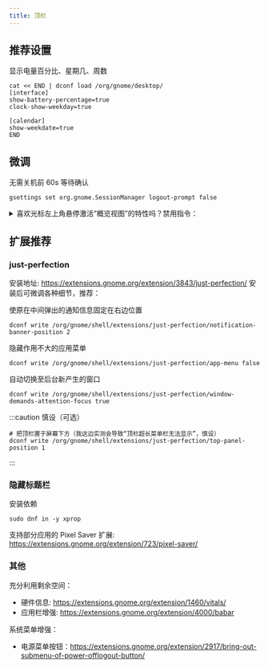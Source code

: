 ```yaml
---
title: 顶栏
---
```


## 推荐设置

显示电量百分比、星期几、周数

```shell
cat << END | dconf load /org/gnome/desktop/
[interface]
show-battery-percentage=true
clock-show-weekday=true

[calendar]
show-weekdate=true
END
```

## 微调

无需关机前 60s 等待确认

    gsettings set org.gnome.SessionManager logout-prompt false

<details>
    <summary>喜欢光标左上角悬停激活“概览视图”的特性吗？禁用指令：</summary>

    gsettings set org.gnome.desktop enable-hot-corners false

</details>

## 扩展推荐

### just-perfection

安装地址: https://extensions.gnome.org/extension/3843/just-perfection/ 安装后可微调各种细节，推荐：

使原在中间弹出的通知信息固定在右边位置

    dconf write /org/gnome/shell/extensions/just-perfection/notification-banner-position 2

隐藏作用不大的应用菜单

    dconf write /org/gnome/shell/extensions/just-perfection/app-menu false

自动切换至后台新产生的窗口

    dconf write /org/gnome/shell/extensions/just-perfection/window-demands-attention-focus true

:::caution 慎设（可选）

```shell
# 把顶栏置于屏幕下方（我这边实测会导致“顶栏超长菜单栏无法显示”，慎设）
dconf write /org/gnome/shell/extensions/just-perfection/top-panel-position 1
```

:::

### 隐藏标题栏

安装依赖

    sudo dnf in -y xprop

支持部分应用的 Pixel Saver 扩展: https://extensions.gnome.org/extension/723/pixel-saver/

<!--
### gtk-title-bar

https://extensions.gnome.org/extension/1732/gtk-title-bar/
-->

### 其他

充分利用剩余空间：

- 硬件信息: https://extensions.gnome.org/extension/1460/vitals/
- 应用栏增强: https://extensions.gnome.org/extension/4000/babar

系统菜单增强：

- 电源菜单按钮：https://extensions.gnome.org/extension/2917/bring-out-submenu-of-power-offlogout-button/
